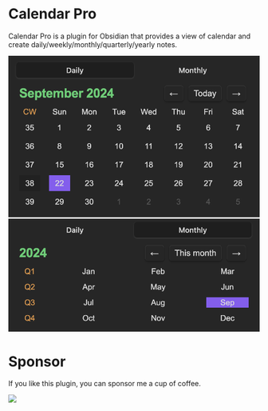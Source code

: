 # Calendar Pro

Calendar Pro is a plugin for Obsidian that provides a view of calendar and create daily/weekly/monthly/quarterly/yearly notes.

![](./imgs/image1.png)
![](./imgs/image2.png)

# Sponsor

If you like this plugin, you can sponsor me a cup of coffee.

<a href="https://www.buymeacoffee.com/52VQAdxhU"><img src="https://img.buymeacoffee.com/button-api/?text=Buy me a coffee&emoji=&slug=52VQAdxhU&button_colour=FFDD00&font_colour=000000&font_family=Lato&outline_colour=000000&coffee_colour=ffffff" /></a>
